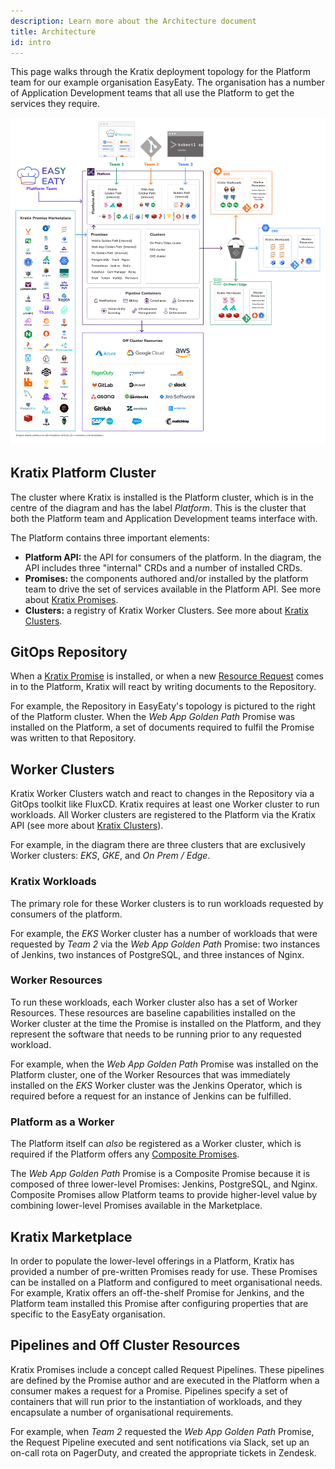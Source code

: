 ```yaml
---
description: Learn more about the Architecture document
title: Architecture
id: intro
---
```


This page walks through the Kratix deployment topology for the Platform team for our example organisation EasyEaty. The organisation has a number of Application Development teams that all use the Platform to get the services they require.

![Overview](/img/kratix-arch-diagram.png)

## Kratix Platform Cluster

The cluster where Kratix is installed is the Platform cluster, which is in the centre of the diagram and has the label _Platform_. This is the cluster that both the Platform team and Application Development teams interface with.

The Platform contains three important elements:

- **Platform API:** the API for consumers of the platform. In the diagram, the API includes three "internal" CRDs and a number of installed CRDs.
- **Promises:** the components authored and/or installed by the platform team to drive the set of services available in the Platform API. See more about [Kratix Promises](./promises/intro).
- **Clusters:** a registry of Kratix Worker Clusters. See more about [Kratix Clusters](./clusters/intro).

## GitOps Repository

When a [Kratix Promise](./promises/intro) is installed, or when a new [Resource Request](./resource-requests/intro) comes in to the Platform, Kratix will react by writing documents to the Repository.

For example, the Repository in EasyEaty's topology is pictured to the right of the Platform cluster. When the _Web App Golden Path_ Promise was installed on the Platform, a set of documents required to fulfil the Promise was written to that Repository.

## Worker Clusters

Kratix Worker Clusters watch and react to changes in the Repository via a GitOps toolkit like FluxCD. Kratix requires at least one Worker cluster to run workloads. All Worker clusters are registered to the Platform via the Kratix API (see more about [Kratix Clusters](./clusters/intro)).

For example, in the diagram there are three clusters that are exclusively Worker clusters: _EKS_, _GKE_, and _On Prem / Edge_.

### Kratix Workloads

The primary role for these Worker clusters is to run workloads requested by consumers of the platform.

For example, the _EKS_ Worker cluster has a number of workloads that were requested by _Team 2_ via the _Web App Golden Path_ Promise: two instances of Jenkins, two instances of PostgreSQL, and three instances of Nginx.

### Worker Resources

To run these workloads, each Worker cluster also has a set of Worker Resources. These resources are baseline capabilities installed on the Worker cluster at the time the Promise is installed on the Platform, and they represent the software that needs to be running prior to any requested workload.

For example, when the _Web App Golden Path_ Promise was installed on the Platform cluster, one of the Worker Resources that was immediately installed on the _EKS_ Worker cluster was the Jenkins Operator, which is required before a request for an instance of Jenkins can be fulfilled.

### Platform as a Worker

The Platform itself can _also_ be registered as a Worker cluster, which is required if the Platform offers any [Composite Promises](../guides/composite-promises).

The _Web App Golden Path_ Promise is a Composite Promise because it is composed of three lower-level Promises: Jenkins, PostgreSQL, and Nginx. Composite Promises allow Platform teams to provide higher-level value by combining lower-level Promises available in the Marketplace.

## Kratix Marketplace

In order to populate the lower-level offerings in a Platform, Kratix has provided a number of pre-written Promises ready for use. These Promises can be installed on a Platform and configured to meet organisational needs. For example, Kratix offers an off-the-shelf Promise for Jenkins, and the Platform team installed this Promise after configuring properties that are specific to the EasyEaty organisation.

## Pipelines and Off Cluster Resources

Kratix Promises include a concept called Request Pipelines. These pipelines are defined by the Promise author and are executed in the Platform when a consumer makes a request for a Promise. Pipelines specify a set of containers that will run prior to the instantiation of workloads, and they encapsulate a number of organisational requirements.

For example, when _Team 2_ requested the _Web App Golden Path_ Promise, the Request Pipeline executed and sent notifications via Slack, set up an on-call rota on PagerDuty, and created the appropriate tickets in Zendesk.

